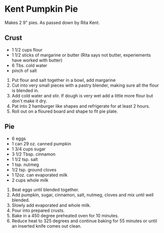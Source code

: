 Kent Pumpkin Pie
================

Makes 2  9" pies.
As passed down by Rita Kent. 

Crust
-----
* 1 1/2 cups flour
* 1 1/2 sticks of margarine or butter (Rita says not butter, experiements have worked with butter)
* 6 Tbs. cold water
* pinch of salt

1. Put flour and salt together in a bowl, add margarine
2. Cut into very small pieces with a pastry blender, making sure all the flour is blended in. 
3. Add cold water and stir. If dough is very wet add a little more flour but don't make it dry. 
4. Pat into 2 hamburger like shapes and refrigerate for at least 2 hours. 
5. Roll out on a floured board and shape to fit pie plate. 

Pie
---
* 6 eggs
* 1 can 29 oz. canned pumpkin
* 1 3/4 cups sugar
* 3 1/2 Tbsp. cinnamon
* 1 1/2 tsp. salt
* 1 tsp. nutmeg
* 1/2 tsp. ground cloves
* 1 12oz. can evaporated milk
* 2 cups whole milk

1. Beat eggs until blended together. 
2. Add pumpkin, sugar, cinnamon, salt, nutmeg, cloves and mix until well blended. 
3. Slowly add evaporated and whole milk. 
4. Pour into prepared crusts.
5. Bake in a 450 degree preheated oven for 10 minutes. 
6. Reduce heat to 325 degrees and continue baking for 55 minutes or until an inserted knife comes out clean.
